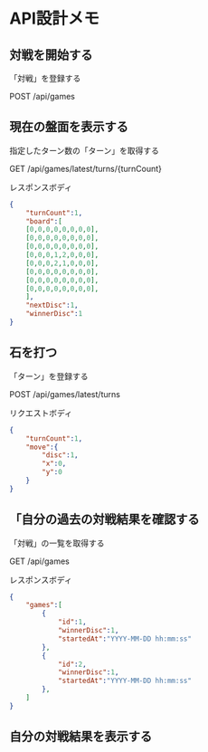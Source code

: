 # API設計メモ

## 対戦を開始する
「対戦」を登録する

POST /api/games

## 現在の盤面を表示する

指定したターン数の「ターン」を取得する

GET /api/games/latest/turns/{turnCount}

レスポンスボディ

```json
{
    "turnCount":1,
    "board":[
    [0,0,0,0,0,0,0,0],
    [0,0,0,0,0,0,0,0],
    [0,0,0,0,0,0,0,0],
    [0,0,0,1,2,0,0,0],
    [0,0,0,2,1,0,0,0],
    [0,0,0,0,0,0,0,0],
    [0,0,0,0,0,0,0,0],
    [0,0,0,0,0,0,0,0],
    ],
    "nextDisc":1,
    "winnerDisc":1
}

```

## 石を打つ
「ターン」を登録する

POST /api/games/latest/turns

リクエストボディ

```json
{
    "turnCount":1,
    "move":{
        "disc":1,
        "x":0,
        "y":0
    }
}
```

## 「自分の過去の対戦結果を確認する
「対戦」の一覧を取得する

GET /api/games

レスポンスボディ

```json
{
    "games":[
        {
            "id":1,
            "winnerDisc":1,
            "startedAt":"YYYY-MM-DD hh:mm:ss"
        },
        {
            "id":2,
            "winnerDisc":1,
            "startedAt":"YYYY-MM-DD hh:mm:ss"
        },
    ]
}

```

## 自分の対戦結果を表示する